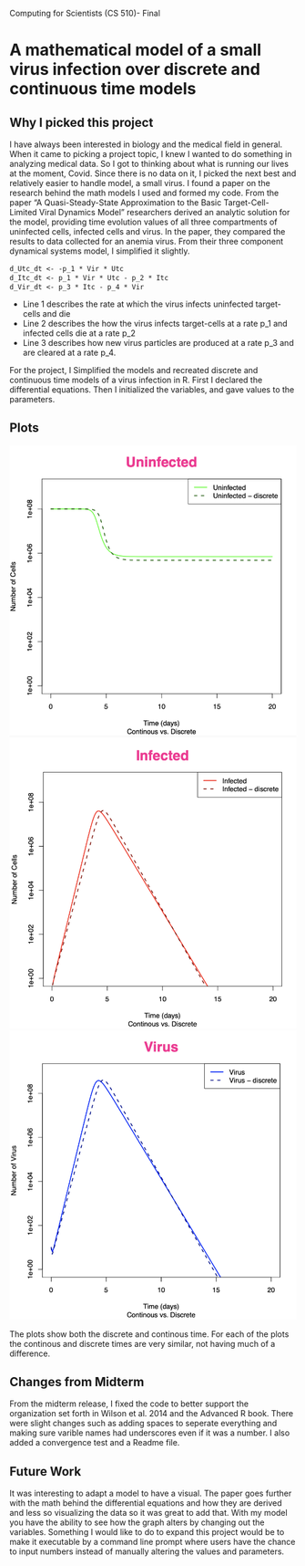 Computing for Scientists (CS 510)- Final
# A mathematical model of a small virus infection over discrete and continuous time models

## Why I picked this project
  I have always been interested in biology and the medical field in general. When it came to picking a project topic, I knew I wanted to do something in analyzing medical data. So I got to thinking about what is running our lives at the moment, Covid. Since there is no data on it, I picked the next best and relatively easier to handle model, a small virus. I found a paper on the research behind the math models I used and formed my code. From the paper “A Quasi-Steady-State Approximation to the Basic Target-Cell-Limited Viral Dynamics Model” researchers derived an analytic solution for the model, providing time evolution values of all three compartments of uninfected cells, infected cells and virus. In the paper, they compared the results to data collected for an anemia virus. From their three component dynamical systems model, I simplified it slightly.

  ```
  d_Utc_dt <- -p_1 * Vir * Utc
  d_Itc_dt <- p_1 * Vir * Utc - p_2 * Itc
  d_Vir_dt <- p_3 * Itc - p_4 * Vir
  ```

  - Line 1 describes the rate at which the virus infects uninfected target-cells and die
  - Line 2 describes the how the virus infects target-cells at a rate p_1 and infected cells die at a rate p_2
  - Line 3 describes how new virus particles are produced at a rate p_3 and are cleared at a rate p_4.
  
  
For the project, I Simplified the models and recreated discrete and continuous time models of a virus infection in R. First I declared the differential equations. Then I initialized the variables, and gave values to the parameters.  
  
## Plots
![Plot](https://github.com/rahapirzadeh/CS510-Midterm/blob/main/plots/Screen%20Shot%202020-12-12%20at%205.15.38%20PM.png)
![Plot](https://github.com/rahapirzadeh/CS510-Midterm/blob/main/plots/Screen%20Shot%202020-12-12%20at%205.15.53%20PM.png)
![Plot](https://github.com/rahapirzadeh/CS510-Midterm/blob/main/plots/Screen%20Shot%202020-12-12%20at%205.16.05%20PM.png)

The plots show both the discrete and continous time. For each of the plots the continous and discrete times are very similar, not having much of a difference. 

## Changes from Midterm
  From the midterm release, I fixed the code to better support the organization set forth in Wilson et al. 2014 and the Advanced R book. There were slight changes such as adding spaces to seperate everything and making sure varible names had underscores even if it was a number. I also added a convergence test and a Readme file. 

## Future Work 
  It was interesting to adapt a model to have a visual. The paper goes further with the math behind the differential equations and how they are derived and less so visualizing the data so it was great to add that. With my model you have the ability to see how the graph alters by changing out the variables. Something I would like to do to expand this project would be to make it executable by a command line prompt where users have the chance to input numbers instead of manually altering the values and parameters.
